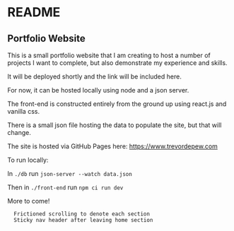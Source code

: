 # README
## Portfolio Website

This is a small portfolio website that I am creating to host a number of projects I want to complete, but also demonstrate my experience and skills.

It will be deployed shortly and the link will be included here.

For now, it can be hosted locally using node and a json server.

The front-end is constructed entirely from the ground up using react.js and vanilla css.

There is a small json file hosting the data to populate the site, but that will change.

The site is hosted via GitHub Pages here: https://www.trevordepew.com

To run locally:

In `./db` run `json-server --watch data.json`

Then in `./front-end` run `npm ci run dev`

More to come!

      Frictioned scrolling to denote each section
      Sticky nav header after leaving home section
